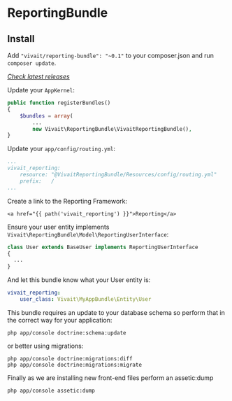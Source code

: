 ReportingBundle
===============

## Install

Add `"vivait/reporting-bundle": "~0.1"` to your composer.json and run `composer update`.

[*Check latest releases*](https://github.com/vivait/ReportingBundle/releases)

Update your `AppKernel`:
```php
public function registerBundles()
{
    $bundles = array(
        ...
        new Vivait\ReportingBundle\VivaitReportingBundle(),
}
```

Update your `app/config/routing.yml`:
```yaml
...
vivait_reporting:
    resource: "@VivaitReportingBundle/Resources/config/routing.yml"
    prefix:   /
...
```

Create a link to the Reporting Framework:
```twig
<a href="{{ path('vivait_reporting') }}">Reporting</a>
```

Ensure your user entity implements `Vivait\ReportingBundle\Model\ReportingUserInterface`:

```php
class User extends BaseUser implements ReportingUserInterface
{
  ...
}
```

And let this bundle know what your User entity is:

```yaml
vivait_reporting:
    user_class: Vivait\MyAppBundle\Entity\User
```

This bundle requires an update to your database schema so perform that in the correct way for your application:

```shell
php app/console doctrine:schema:update
```

or better using migrations:

```shell
php app/console doctrine:migrations:diff
php app/console doctrine:migrations:migrate
```

Finally as we are installing new front-end files perform an assetic:dump

```shell
php app/console assetic:dump
```